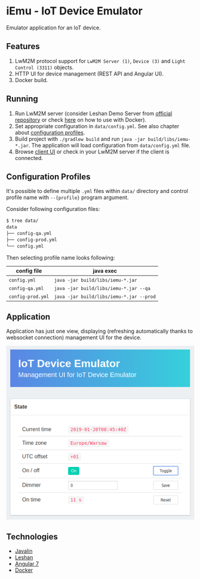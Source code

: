iEmu - IoT Device Emulator
==========================

Emulator application for an IoT device.

Features
--------

1. LwM2M protocol support for `LwM2M Server (1)`, `Device (3)` and `Light Control (3311)` objects.
2. HTTP UI for device management (REST API and Angular UI).
3. Docker build.

Running
-------

1. Run LwM2M server (consider Leshan Demo Server from [official repository](https://github.com/eclipse/leshan) or check [here](https://github.com/malczuuu/leshan-demo-dockerfiles) on how to use with Docker).
2. Set appropriate configuration in `data/config.yml`. See also chapter about [configuration profiles](#configuration-profiles).
3. Build project with `./gradlew build` and run `java -jar build/libs/iemu-*.jar`. The application will load configuration from `data/config.yml` file.
4. Browse [client UI](http://localhost:4500/) or check in your LwM2M server if the client is connected.

Configuration Profiles
----------------------

It's possible to define multiple `.yml` files within `data/` directory and control profile name with `--{profile}` program argument.

Consider following configuration files:

```bash
$ tree data/
data
├── config-qa.yml
├── config-prod.yml
└── config.yml
```

Then selecting profile name looks following:

| config file       | java exec                                |
| ----------------- | ---------------------------------------- |
| `config.yml`      | `java -jar build/libs/iemu-*.jar`        |
| `config-qa.yml`   | `java -jar build/libs/iemu-*.jar --qa`   |
| `config-prod.yml` | `java -jar build/libs/iemu-*.jar --prod` |

Application
-----------

Application has just one view, displaying (refreshing automatically thanks to websocket connection) management UI for the device.

<div align="center">
  <img src="docs/front.png" />
</div>

Technologies
------------

- [Javalin](https://javalin.io)
- [Leshan](https://github.com/eclipse/leshan)
- [Angular 7](https://angular.io)
- [Docker](https://www.docker.com/)
